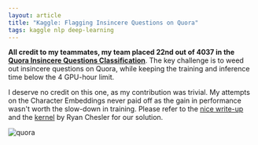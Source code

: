 ```yaml
---
layout: article
title: "Kaggle: Flagging Insincere Questions on Quora"
tags: kaggle nlp deep-learning
---
```


**All credit to my teammates, my team placed 22nd out of 4037 in the [Quora Insincere Questions Classification](https://www.kaggle.com/c/quora-insincere-questions-classification)**. The key challenge is to weed out insincere questions on Quora, while keeping the training and inference time below the 4 GPU-hour limit. 

I deserve no credit on this one, as my contribution was trivial. My attempts on the Character Embeddings never paid off as the gain in performance wasn't worth the slow-down in training. Please refer to the [nice write-up](https://www.kaggle.com/c/quora-insincere-questions-classification/discussion/80514) and the [kernel](https://www.kaggle.com/ryches/22nd-place-solution-6-models-pos-tagging/) by Ryan Chesler for our solution. 

![quora](https://s3-us-west-1.amazonaws.com/sijunhe-blog/kaggle/kaggle-quora.png)

<!--more-->
